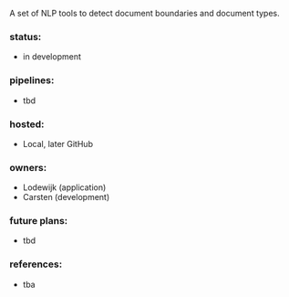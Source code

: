 A set of NLP tools to detect document boundaries and document types.

### status:

- in development
### pipelines:

- tbd
### hosted:

- Local, later GitHub

### owners:

- Lodewijk (application)
- Carsten (development)

### future plans:  

- tbd

### references:

- tba
